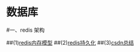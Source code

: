 # 数据库

#一、redis 架构

##(1)[redis内存模型](https://mp.weixin.qq.com/s/OQXijDwf17d_6e9yMqIj8w)
##(2)[redis持久化](https://mp.weixin.qq.com/s/NhwReaTtWhuF5traWi7doQ)
##(3)[csdn总结](https://blog.csdn.net/zuochao_2013/article/details/80732072)